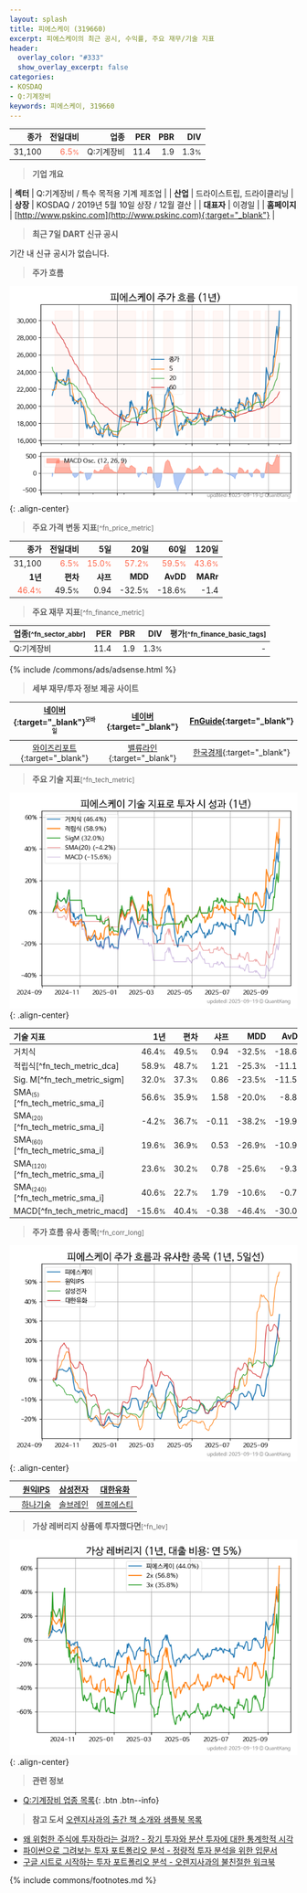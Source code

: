 ```yaml
---
layout: splash
title: 피에스케이 (319660)
excerpt: 피에스케이의 최근 공시, 수익률, 주요 재무/기술 지표
header:
  overlay_color: "#333"
  show_overlay_excerpt: false
categories:
- KOSDAQ
- Q:기계장비
keywords: 피에스케이, 319660
---
```


| **종가** | **전일대비** | **업종** | **PER** | **PBR** | **DIV** |
| -------: | -----------: | -------: | ------: | ------: | ------: |
| 31,100 | <span style="color: tomato">6.5<small>%</small></span> | Q:기계장비 | 11.4 | 1.9 | 1.3<small>%</small> |

<!-- more -->


> **기업 개요**<a id="company"></a>

| <span style="white-space:nowrap;">**섹터**</span> | Q:기계장비 / 특수 목적용 기계 제조업 |
| <span style="white-space:nowrap;">**산업**</span> | 드라이스트립, 드라이클리닝 |
| <span style="white-space:nowrap;">**상장**</span> | KOSDAQ / 2019년 5월 10일 상장 / 12월 결산 |
| <span style="white-space:nowrap;">**대표자**</span> | 이경일 |
| <span style="white-space:nowrap;">**홈페이지**</span> | [http://www.pskinc.com](http://www.pskinc.com){:target="_blank"} |


> **최근 7일 DART 신규 공시**<a id="dart"></a>

기간 내 신규 공시가 없습니다.


> **주가 흐름**<a id="price"></a>

![319660](/stock/images/319660.png){: .align-center}


> **주요 가격 변동 지표**<small>[^fn_price_metric]</small>

| **종가** | **전일대비** | **5일** | **20일** | **60일** | **120일** |
| -------: | -----------: | ------: | -------: | -------: | --------: |
| 31,100 | <span style="color: tomato">6.5<small>%</small></span> | <span style="color: tomato">15.0<small>%</small></span> | <span style="color: tomato">57.2<small>%</small></span> | <span style="color: tomato">59.5<small>%</small></span> | <span style="color: tomato">43.6<small>%</small></span> |
| **1년** | **편차** | **샤프** | **MDD** | **AvDD** | **MARr** |
| <span style="color: tomato">46.4<small>%</small></span> | 49.5<small>%</small> | 0.94 | -32.5<small>%</small> | -18.6<small>%</small> | -1.4 |


> **주요 재무 지표**<small>[^fn_finance_metric]</small>

| **업종**<small>[^fn_sector_abbr]</small> | **PER** | **PBR** | **DIV** | **평가**<small>[^fn_finance_basic_tags]</small> |
| :--------------------------------------- | ------: | ------: | ------: | ----------------------------------------------: |
| Q:기계장비 | 11.4 | 1.9 | 1.3<small>%</small> | - |



{% include /commons/ads/adsense.html %}

> **세부 재무/투자 정보 제공 사이트**

| [네이버](https://m.stock.naver.com/domestic/stock/319660/finance/summary){:target="_blank"}<sup><small>모바일</small></sup> | [네이버](https://finance.naver.com/item/coinfo.naver?code=319660){:target="_blank"} | [FnGuide](https://comp.fnguide.com/SVO2/ASP/SVD_Invest.asp?gicode=A319660&MenuYn=Y){:target="_blank"} |
| :---: | :---: | :---: |
| [와이즈리포트](https://comp.wisereport.co.kr/company/c1040001.aspx?cmp_cd=319660){:target="_blank"} | [밸류라인](https://www.valueline.co.kr/finance/summary/319660){:target="_blank"} | [한국경제](https://markets.hankyung.com/stock/319660/financial-summary){:target="_blank"} |


> **주요 기술 지표**<small>[^fn_tech_metric]</small>


![319660](/stock/images/319660_tech.png){: .align-center}

| **기술 지표** | **1년** | **편차** | **샤프** | **MDD** | **AvDD** |
| :------------ | ------: | -----------: | -------: | ------: | -------: |
| 거치식 | 46.4<small>%</small> | 49.5<small>%</small> | 0.94 | -32.5<small>%</small> | -18.6<small>%</small> |
| 적립식[^fn_tech_metric_dca] | 58.9<small>%</small> | 48.7<small>%</small> | 1.21 | -25.3<small>%</small> | -11.1<small>%</small> |
| Sig. M[^fn_tech_metric_sigm] | 32.0<small>%</small> | 37.3<small>%</small> | 0.86 | -23.5<small>%</small> | -11.5<small>%</small> |
| SMA<small><sub>(5)</sub></small>[^fn_tech_metric_sma_i] | 56.6<small>%</small> | 35.9<small>%</small> | 1.58 | -20.0<small>%</small> | -8.8<small>%</small> |
| SMA<small><sub>(20)</sub></small>[^fn_tech_metric_sma_i] | -4.2<small>%</small> | 36.7<small>%</small> | -0.11 | -38.2<small>%</small> | -19.9<small>%</small> |
| SMA<small><sub>(60)</sub></small>[^fn_tech_metric_sma_i] | 19.6<small>%</small> | 36.9<small>%</small> | 0.53 | -26.9<small>%</small> | -10.9<small>%</small> |
| SMA<small><sub>(120)</sub></small>[^fn_tech_metric_sma_i] | 23.6<small>%</small> | 30.2<small>%</small> | 0.78 | -25.6<small>%</small> | -9.3<small>%</small> |
| SMA<small><sub>(240)</sub></small>[^fn_tech_metric_sma_i] | 40.6<small>%</small> | 22.7<small>%</small> | 1.79 | -10.6<small>%</small> | -0.7<small>%</small> |
| MACD[^fn_tech_metric_macd] | -15.6<small>%</small> | 40.4<small>%</small> | -0.38 | -46.4<small>%</small> | -30.0<small>%</small> |


> **주가 흐름 유사 종목**<a id="corr"></a><small>[^fn_corr_long]</small>

![319660](/stock/images/319660_corr.png){: .align-center}

|       | [원익IPS](/240810/) | [삼성전자](/005930/) | [대한유화](/006650/) |
| :---: | :------------------------------------: | :------------------------------------: | :------------------------------------: |
|       | [하나기술](/299030/) | [솔브레인](/357780/) | [에프에스티](/036810/) |


> **가상 레버리지 상품에 투자했다면**<a id="2x"></a><small>[^fn_lev]</small>

![319660](/stock/images/319660_2x.png){: .align-center}


> **관련 정보**

- [Q:기계장비 업종 목록](/stats/sector/kosdaq_업종_기계장비_종목/){: .btn .btn--info}

> **참고 도서** [오렌지사과의 출간 책 소개와 샘플북 목록](https://kongdori.tistory.com/691)

- [왜 위험한 주식에 투자하라는 걸까? - 장기 투자와 분산 투자에 대한 통계학적 시각](https://kongdori.tistory.com/421)
- [파이썬으로 그려보는 투자 포트폴리오 분석  - 정량적 투자 분석을 위한 입문서](https://kongdori.tistory.com/643)
- [구글 시트로 시작하는 투자 포트폴리오 분석 - 오렌지사과의 불친절한 워크북](https://kongdori.tistory.com/449)


{% include commons/footnotes.md %}